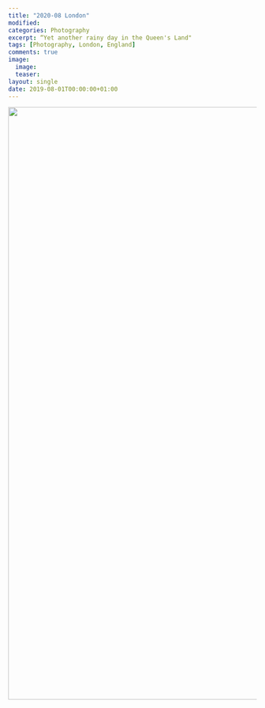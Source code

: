 ```yaml
---
title: "2020-08 London"
modified:
categories: Photography
excerpt: “Yet another rainy day in the Queen's Land"
tags: [Photography, London, England]
comments: true
image:
  image: 
  teaser: 
layout: single
date: 2019-08-01T00:00:00+01:00
---
```



<center>
<a data-flickr-embed="true" href="https://www.flickr.com/photos/198169598@N04/albums/72177720308213813" title="2019-06 Berlin"><img src="https://live.staticflickr.com/65535/52889905339_0a9300c416_h.jpg" width="1600" height="1200" alt="2019-06 Berlin"/></a><script async src="//embedr.flickr.com/assets/client-code.js" charset="utf-8"></script>
</center>